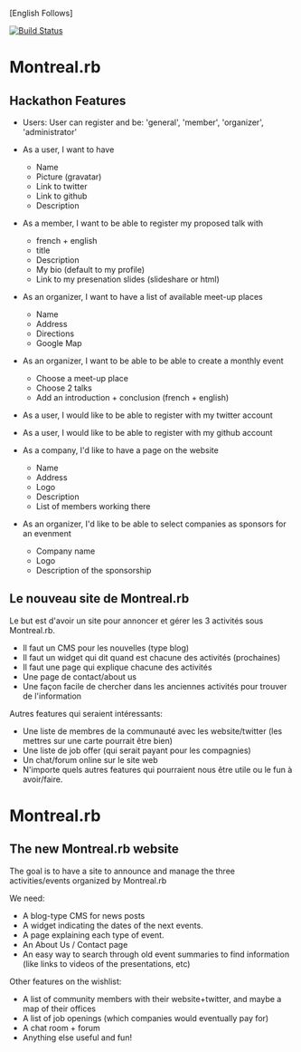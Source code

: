 [English Follows]

[![Build Status](https://travis-ci.org/montrealrb/Montreal.rb.svg)](https://travis-ci.org/montrealrb/Montreal.rb)

# Montreal.rb


## Hackathon Features

* Users: User can register and be: 'general', 'member', 'organizer', 'administrator'

* As a user, I want to have
    * Name
    * Picture (gravatar)
    * Link to twitter
    * Link to github
    * Description

* As a member, I want to be able to register my proposed talk with
    * french + english
    * title
    * Description
    * My bio (default to my profile)
    * Link to my presenation slides (slideshare or html)

* As an organizer, I want to have a list of available meet-up places
    * Name
    * Address
    * Directions
    * Google Map

* As an organizer, I want to be able to be able to create a monthly event
    * Choose a meet-up place
    * Choose 2 talks
    * Add an introduction + conclusion (french + english)

* As a user, I would like to be able to register with my twitter account
* As a user, I would like to be able to register with my github account

* As a company, I'd like to have a page on the website
    * Name
    * Address
    * Logo
    * Description
    * List of members working there

* As an organizer, I'd like to be able to select companies as sponsors for an evenment
    * Company name
    * Logo
    * Description of the sponsorship

## Le nouveau site de Montreal.rb

Le but est d'avoir un site pour annoncer et gérer les 3 activités sous Montreal.rb.

* Il faut un CMS pour les nouvelles (type blog)
* Il faut un widget qui dit quand est chacune des activités (prochaines)
* Il faut une page qui explique chacune des activités
* Une page de contact/about us
* Une façon facile de chercher dans les anciennes activités pour trouver de l'information

Autres features qui seraient intéressants:
* Une liste de membres de la communauté avec les website/twitter (les mettres sur une carte pourrait être bien)
* Une liste de job offer (qui serait payant pour les compagnies)
* Un chat/forum online sur le site web
* N'importe quels autres features qui pourraient nous être utile ou le fun à avoir/faire.

# Montreal.rb

## The new Montreal.rb website

The goal is to have a site to announce and manage the three activities/events organized by Montreal.rb

We need:
* A blog-type CMS for news posts
* A widget indicating the dates of the next events.
* A page explaining each type of event.
* An About Us / Contact page
* An easy way to search through old event summaries to find information (like links to videos of the presentations, etc)

Other features on the wishlist:
* A list of community members with their website+twitter, and maybe a map of their offices
* A list of job openings (which companies would eventually pay for)
* A chat room + forum
 * Anything else useful and fun!

